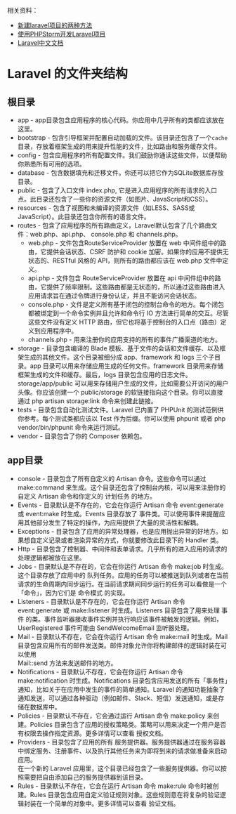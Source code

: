 相关资料：  

* [新建laravel项目的两种方法](https://www.jianshu.com/p/0941dcfc939a)  
* [使用PHPStorm开发Laravel项目](https://blog.csdn.net/han_cui/article/details/80420252)  
* [Laravel中文文档](https://learnku.com/docs/laravel/5.5/structure/1284#the-console-directory)  

# Laravel 的文件夹结构

## 根目录

* app - app目录包含应用程序的核心代码。你应用中几乎所有的类都应该放在这里。
* bootstrap - 包含引导框架并配置自动加载的文件。该目录还包含了一个`cache`目录，存放着框架生成的用来提升性能的文件，比如路由和服务缓存文件。
* config - 包含应用程序的所有配置文件。我们鼓励你通读这些文件，以便帮助你熟悉所有可用的选项。
* database - 包含数据填充和迁移文件。你还可以把它作为SQLite数据库存放目录。
* public - 包含了入口文件 index.php, 它是进入应用程序的所有请求的入口点。此目录还包含了一些你的资源文件（如图片、JavaScript和CSS）。
* resources - 包含了视图和未编译的资源文件（如LESS、SASS或JavaScript）。此目录还包含你所有的语言文件。
* routes - 包含了应用程序的所有路由定义，Laravel默认包含了几个路由文件：web.php、api.php、 console.php 和 channels.php。
  * web.php - 文件包含RouteServiceProvider 放置在 web 中间件组中的路由，它提供会话状态、CSRF 防护和 cookie 加密。如果你的应用不提供无状态的、RESTful 风格的 API，则所有的路由都应该在 web.php 文件中定义。
  * api.php - 文件包含 RouteServiceProvider 放置在 api 中间件组中的路由，它提供了频率限制。这些路由都是无状态的，所以通过这些路由进入应用请求旨在通过令牌进行身份认证，并且不能访问会话状态。
  * console.php - 文件是定义所有基于闭包的控制台命令的地方。每个闭包都被绑定到一个命令实例并且允许和命令行 IO 方法进行简单的交互。尽管这些文件没有定义 HTTP 路由，但它也将基于控制台的入口点（路由）定义到应用程序中。
  * channels.php - 用来注册你的应用支持的所有的事件广播渠道的地方。
* storage - 目录包含编译的 Blade 模板、基于文件的会话和文件缓存、以及框架生成的其他文件。这个目录被细分成 app、framework 和 logs 三个子目录。app 目录可以用来存储应用生成的任何文件。framework 目录用来存储框架生成的文件和缓存。最后，logs 目录包含应用的日志文件。  
storage/app/public 可以用来存储用户生成的文件，比如需要公开访问的用户头像。你应该创建一个 public/storage 的软链接指向这个目录。你可以直接通过 php artisan storage:link 命令来创建此链接。
* tests - 目录包含自动化测试文件。Laravel 已内置了 PHPUnit 的测试范例供你参考。每个测试类都应该以 Test 作为后缀。你可以使用 phpunit 或者 php vendor/bin/phpunit 命令来运行测试。
* vendor - 目录包含了你的 Composer 依赖包。


## app目录

* console - 目录包含了所有自定义的 Artisan 命令。这些命令可以通过 make:command 来生成。这个目录还包含了控制台内核，可以用来注册你的自定义 Artisan 命令和你定义的 计划任务 的地方。
* Events - 目录默认是不存在的，它会在你运行 Artisan 命令 event:generate 或 event:make 时生成。Events 目录存放了 事件类。可以使用事件来提醒应用其他部分发生了特定的操作，为应用提供了大量的灵活性和解耦。
* Exceptions - 目录包含了应用的异常处理器，也是应用抛出异常的好地方。如果想自定义记录或者渲染异常的方式，你就要修改此目录下的 Handler 类。
* Http - 目录包含了控制器、中间件和表单请求。几乎所有的进入应用的请求的处理逻辑都被放在这里。
* Jobs - 目录默认是不存在的，它会在你运行 Artisan 命令 make:job 时生成。这个目录存放了应用中的 队列任务。应用的任务可以被推送到队列或者在当前请求的生命周期内同步运行。在当前请求期间同步运行的任务可以看做是一个「命令」，因为它们是 命令模式 的实现。
* Listeners - 目录默认是不存在的，它会在你运行 Artisan 命令 event:generate 或 make:listener 时生成。Listeners 目录包含了用来处理 事件 的类。事件监听器接收事件实例并执行响应该事件被触发的逻辑。例如，UserRegistered 事件可能由 SendWelcomeEmail 监听器处理。
* Mail - 目录默认不存在，它会在你运行 Artisan 命令 make:mail 时生成。Mail 目录包含应用所有的邮件发送类。邮件对象允许你将构建邮件的逻辑封装在可以使用     
  Mail::send 方法来发送邮件的地方。
* Notifications - 目录默认不存在，它会在你运行 Artisan 命令 make:notification 时生成。Notifications 目录包含应用发送的所有「事务性」通知，比如关于在应用中发生的事件的简单通知。Laravel 的通知功能抽象了通知发送，可以通过各种驱动（例如邮件、Slack、短信）发送通知，或是存储在数据库中。
* Policies - 目录默认不存在，它会通过运行 Artisan 命令 make:policy 来创建。Policies 目录包含了应用的授权策略类。策略可以用来决定一个用户是否有权限去操作指定资源。更多详情可以查看 授权文档。
* Providers - 目录包含了应用的所有 服务提供器。服务提供器通过在服务容器中绑定服务、注册事件、以及执行其他任务来为即将到来的请求做准备来启动应用。  
  在一个新的 Laravel 应用里，这个目录已经包含了一些服务提供器。你可以按照需要把自由添加自己的服务提供器到该目录。
* Rules - 目录默认不存在，它会在运行 Artisan 命令 make:rule 命令时被创建。Rules 目录包含应用自定义验证规则对象。这些规则意在将复杂的验证逻辑封装在一个简单的对象中。更多详情可以查看 验证文档。
